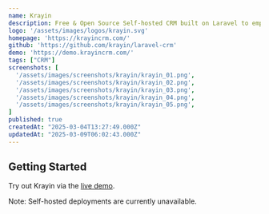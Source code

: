 ```yaml
---
name: Krayin
description: Free & Open Source Self-hosted CRM built on Laravel to empower customer relationships
logo: '/assets/images/logos/krayin.svg'
homepage: 'https://krayincrm.com/'
github: 'https://github.com/krayin/laravel-crm'
demo: 'https://demo.krayincrm.com/'
tags: ["CRM"]
screenshots: [
  '/assets/images/screenshots/krayin/krayin_01.png',
  '/assets/images/screenshots/krayin/krayin_02.png',
  '/assets/images/screenshots/krayin/krayin_03.png',
  '/assets/images/screenshots/krayin/krayin_04.png',
  '/assets/images/screenshots/krayin/krayin_05.png',
]
published: true
createdAt: "2025-03-04T13:27:49.000Z"
updatedAt: "2025-03-09T06:02:43.000Z"
---
```


## Getting Started

Try out Krayin via the [live demo](https://demo.krayincrm.com/).

Note: Self-hosted deployments are currently unavailable.
